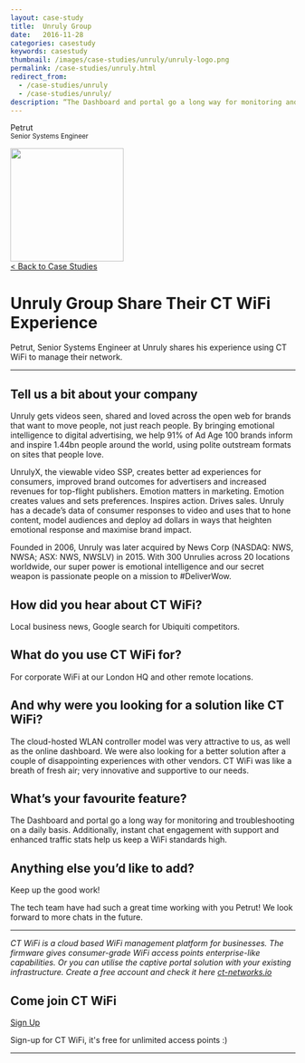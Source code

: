 ```yaml
---
layout: case-study
title:  Unruly Group
date:   2016-11-28
categories: casestudy
keywords: casestudy
thumbnail: /images/case-studies/unruly/unruly-logo.png
permalink: /case-studies/unruly.html
redirect_from:
  - /case-studies/unruly
  - /case-studies/unruly/
description: “The Dashboard and portal go a long way ​for​ ​monitoring ​and​ ​troubleshooting​ on a ​daily basis. Additionally, instant chat​ engagement ​with support ​and ​enhanced traffic stats help us keep a WiFi standards high.”
---
```


<div class="mdl-grid">
<div class="case-study-side mdl-cell mdl-cell--3-col mdl-cell--8-col-tablet mdl-cell--4-col-phone mdl-typography--text-center mdl-shadow--1dp">
<!-- <img class="cs-portrait text-center" src="/images/case-studies/n-share/rafael-mesquita.png" width="120px"> -->
<p>Petrut <br> <small>Senior Systems Engineer</small></p>
<img src="/images/case-studies/unruly/unruly-logo.png" width="200px">
</div>

<div class="case-study-post mdl-cell mdl-cell--9-col mdl-shadow--1dp">
<a href="/casestudies/">< Back to Case Studies</a>
<h1>Unruly Group Share Their CT WiFi Experience</h1>
<p>Petrut, Senior Systems Engineer at Unruly shares his experience using CT WiFi to manage their network.</p>

<hr>

<h2>Tell us a bit about your company</h2>

<p>Unruly gets videos seen, shared and loved across the open web for brands that want to move people, not just reach people. By bringing emotional intelligence to digital advertising, we help 91% of Ad Age 100 brands inform and inspire 1.44bn people around the world, using polite outstream formats on sites that people love.</p>

<p>UnrulyX, the viewable video SSP, creates better ad experiences for consumers, improved brand outcomes for advertisers and increased revenues for top-flight publishers. Emotion matters in marketing. Emotion creates values and sets preferences. Inspires action. Drives sales.
Unruly has a decade’s data of consumer responses to video and uses that to hone content, model audiences and deploy ad dollars in ways that heighten emotional response and maximise brand impact.</p>

<p>Founded in 2006, Unruly was later acquired by News Corp (NASDAQ: NWS, NWSA; ASX: NWS, NWSLV) in 2015. With 300 Unrulies across 20 locations worldwide, our super power is emotional intelligence and our secret weapon is passionate people on a mission to #DeliverWow.</p>

<h2>How did you hear about CT WiFi?</h2>

<p>Local business ​news​, ​G​oogle search for Ubiquiti competitors.</p>

<h2>What do you use CT WiFi for?</h2>

<p>For corporate WiFi at our London HQ and other remote locations.</p>

<h2>And why were you looking for a solution like CT WiFi?</h2>

<p>The​ cloud-hosted​ WLAN controller model was very attractive to us,​ as well as the online dashboard​. We were​ also​ looking for a better solution after a couple of disappointing experiences with other vendors. CT WiFi was like a breath of fresh air; very innovative and supportive to our needs.</p>

<h2>What’s your favourite feature?</h2>

<p>The Dashboard and portal go a long way ​for​ ​monitoring ​and​ ​troubleshooting​ on a ​daily basis. Additionally, instant chat​ engagement ​with support ​and ​enhanced traffic stats help us keep a WiFi standards high.</p>

<h2>Anything else you’d like to add?</h2>

<p>Keep up the good work!</p>

<p>The tech team have had such a great time working with you Petrut! We look forward to more chats in the future.</p>

<hr>

<div class="mdl-typography--text-center">
<p><i>CT WiFi is a cloud based WiFi management platform for businesses. The firmware gives consumer-grade WiFi access points enterprise-like capabilities. Or you can utilise the captive portal solution with your existing infrastructure. Create a free account and check it here <a href="https://ct-networks.io">ct-networks.io</a></i></p>
<div class="text-center">
<h2>Come join CT WiFi</h2>
<a href="/sign-up" class="button success dst">Sign Up</a><br>
<p>Sign-up for CT WiFi, it's free for unlimited access points :)</p>
</div>
<hr>
</div>
</div>
</div>
